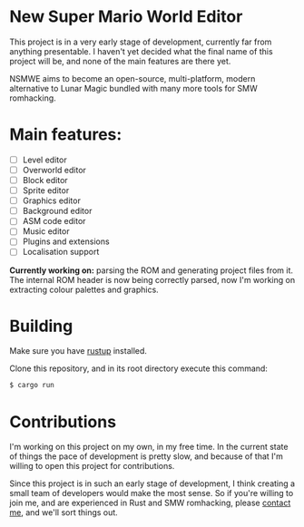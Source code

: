 # New Super Mario World Editor

This project is in a very early stage of development, currently far from anything
presentable. I haven't yet decided what the final name of this project will be,
and none of the main features are there yet.

NSMWE aims to become an open-source, multi-platform, modern alternative to Lunar
Magic bundled with many more tools for SMW romhacking.

# Main features:

- [ ] Level editor
- [ ] Overworld editor
- [ ] Block editor
- [ ] Sprite editor
- [ ] Graphics editor
- [ ] Background editor
- [ ] ASM code editor
- [ ] Music editor
- [ ] Plugins and extensions
- [ ] Localisation support

**Currently working on:** parsing the ROM and generating project files from it.
The internal ROM header is now being correctly parsed, now I'm working on
extracting colour palettes and graphics.

# Building

Make sure you have [rustup](https://rustup.rs/) installed.

Clone this repository, and in its root directory execute this command:
```bash
$ cargo run 
```

# Contributions

I'm working on this project on my own, in my free time. In the current state of things the
pace of development is pretty slow, and because of that I'm willing to open this project
for contributions.

Since this project is in such an early stage of development, I think creating a small team
of developers would make the most sense. So if you're willing to join me, and are
experienced in Rust and SMW romhacking, please
[contact me](mailto:a.gasior@newcastle.ac.uk), and we'll sort things out. 
